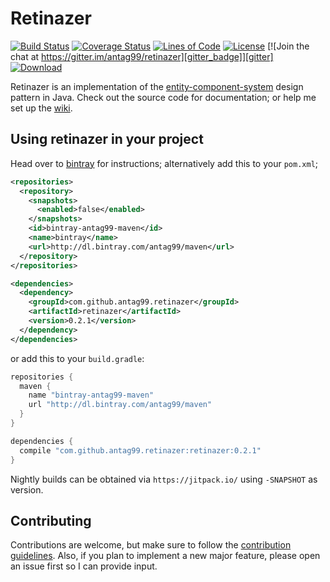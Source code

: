 # Retinazer
[![Build Status][build_badge]][build]
[![Coverage Status][coverage_badge]][coverage]
[![Lines of Code][loc_badge]][loc]
[![License][license_badge]][license]
[![Join the chat at https://gitter.im/antag99/retinazer][gitter_badge]][gitter]
[![Download][bintray_badge]][bintray]

Retinazer is an implementation of the [entity-component-system][ecs] design
pattern in Java. Check out the source code for documentation; or help me set up
the [wiki](https://github.com/antag99/retinazer/wiki).

## Using retinazer in your project
Head over to [bintray](https://bintray.com/antag99/maven/retinazer/view)
for instructions; alternatively add this to your `pom.xml`;
```xml
<repositories>
  <repository>
    <snapshots>
      <enabled>false</enabled>
    </snapshots>
    <id>bintray-antag99-maven</id>
    <name>bintray</name>
    <url>http://dl.bintray.com/antag99/maven</url>
  </repository>
</repositories>

<dependencies>
  <dependency>
    <groupId>com.github.antag99.retinazer</groupId>
    <artifactId>retinazer</artifactId>
    <version>0.2.1</version>
  </dependency>
</dependencies>
```
or add this to your `build.gradle`:
```groovy
repositories {
  maven {
    name "bintray-antag99-maven"
    url "http://dl.bintray.com/antag99/maven"
  }
}

dependencies {
  compile "com.github.antag99.retinazer:retinazer:0.2.1"
}
```
Nightly builds can be obtained via `https://jitpack.io/` using `-SNAPSHOT` as
version.

## Contributing
Contributions are welcome, but make sure to follow the [contribution guidelines](CONTRIBUTING.md).
Also, if you plan to implement a new major feature, please open an issue first
so I can provide input.

[build]: https://travis-ci.org/antag99/retinazer
[build_badge]: https://travis-ci.org/antag99/retinazer.svg?branch=master
[coverage]: https://coveralls.io/github/antag99/retinazer?branch=master
[coverage_badge]: https://coveralls.io/repos/antag99/retinazer/badge.svg?branch=master&service=github
[loc]: https://github.com/antag99/retinazer/search?l=java
[loc_badge]: https://antag99.github.io/loc/retinazer.svg
[license]: http://choosealicense.com/licenses/mit/
[license_badge]: https://img.shields.io/badge/license-MIT-blue.svg
[gitter]: https://gitter.im/antag99/retinazer
[gitter_badge]: https://img.shields.io/badge/GITTER-JOIN_CHAT_%E2%86%92-1dce73.svg
[bintray]: https://bintray.com/antag99/maven/retinazer/_latestVersion
[bintray_badge]: https://api.bintray.com/packages/antag99/maven/retinazer/images/download.svg
[ecs]: https://en.wikipedia.org/wiki/Entity_component_system

